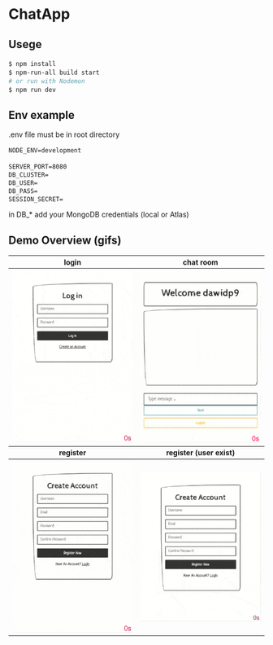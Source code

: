 # ChatApp
## Usege 
```bash
$ npm install
$ npm-run-all build start
# or run with Nodemon
$ npm run dev
```

## Env example
.env file must be in root directory
```env
NODE_ENV=development

SERVER_PORT=8080
DB_CLUSTER=
DB_USER=
DB_PASS=
SESSION_SECRET=
```
in DB_* add your MongoDB credentials (local or Atlas)


## Demo Overview (gifs)
<p align="center" >
  <table align="center">
  <tr>
    <th>login</th>
    <th>chat room</th>
  </tr>
  <tr>
    <th><img src="demo/login_success.gif" width="320"/></th>
    <th><img src="demo/chat.gif" width="320"/></th>
  </tr>
   <tr>
      <th>register</th>
      <th>register (user exist)</th>
    </tr>
    <tr>
      <th><img src="demo/register_successv.gif" width="320"/></th>
      <th><img src="demo/register_exist.gif" width="320"/></th>
    </tr>
  </table>
</p>